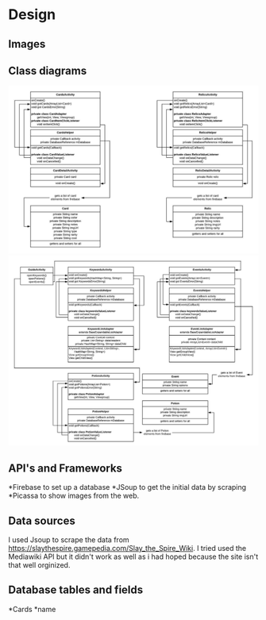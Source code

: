 # Design

## Images

## Class diagrams

![app design 1](doc/app_design_1.jpeg)
![app design 2](doc/app_design_2.jpeg)

## API's and Frameworks
*Firebase to set up a database
*JSoup to get the initial data by scraping
*Picassa to show images from the web.

## Data sources
I used Jsoup to scrape the data from https://slaythespire.gamepedia.com/Slay_the_Spire_Wiki.
I tried used the Mediawiki API but it didn't work as well as i had hoped because the site isn't that well orginized.

## Database tables and fields

*Cards
  *name
